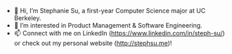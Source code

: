 - 👋 Hi, I’m Stephanie Su, a first-year Computer Science major at UC Berkeley.
- 🔭 I’m interested in Product Management & Software Engineering.
- 📫 Connect with me on LinkedIn (https://www.linkedin.com/in/steph-su/) or check out my personal website (http://stephsu.me)!

<!---
stephaniefenhua/stephaniefenhua is a ✨ special ✨ repository because its `README.md` (this file) appears on your GitHub profile.
You can click the Preview link to take a look at your changes.
--->

